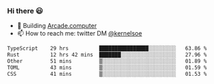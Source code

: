 ### Hi there 😃

- 🔨 Building [Arcade.computer](https://arcade.computer)
- 📫 How to reach me: twitter DM [@kernelsoe](https://twitter.com/kernelsoe)

<!--START_SECTION:waka-->

```txt
TypeScript    29 hrs          ████████████████░░░░░░░░░   63.86 %
Rust          12 hrs 42 mins  ███████░░░░░░░░░░░░░░░░░░   27.96 %
Other         51 mins         ▒░░░░░░░░░░░░░░░░░░░░░░░░   01.89 %
TOML          43 mins         ▒░░░░░░░░░░░░░░░░░░░░░░░░   01.59 %
CSS           41 mins         ▒░░░░░░░░░░░░░░░░░░░░░░░░   01.53 %
```

<!--END_SECTION:waka-->
